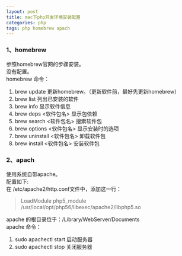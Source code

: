 ```yaml
---
layout: post
title: mac下php开发环境安装配置
categories: php
tags: php homebrew apach
---
```

### 1、homebrew
参照homebrew官网的步骤安装。  
没有配置。  
homebrew 命令：
 
1. brew update 更新homebrew。（更新软件前，最好先更新homebrew）
2. brew list 列出已安装的软件
3. brew info 显示软件信息
4. brew deps <软件包名> 显示包依赖
5. brew search <软件包名> 搜索软件包
6. brew options <软件包名> 显示安装时的选项
7. brew uninstall <软件包名> 卸载软件包
8. brew install <软件包名> 安装软件包

### 2、apach
使用系统自带apache。  
配置如下:  
在 /etc/apache2/http.conf文件中，添加这一行：  
> LoadModule php5_module    /usr/local/opt/php56/libexec/apache2/libphp5.so

apache 的根目录位于：/Library/WebServer/Documents  
apache 命令：  
1. sudo apachectl start 启动服务器  
2. sudo apachectl stop 关闭服务器  
